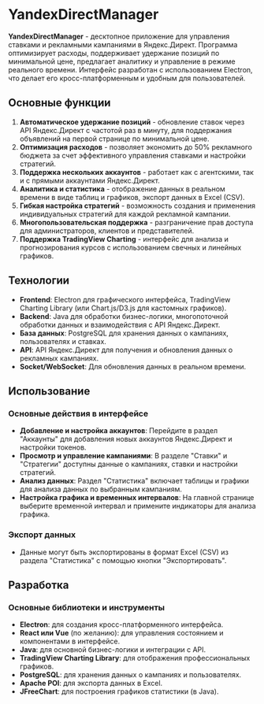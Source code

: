 # YandexDirectManager

**YandexDirectManager** - десктопное приложение для управления ставками и рекламными кампаниями в Яндекс.Директ. Программа оптимизирует расходы, поддерживает удержание позиций по минимальной цене, предлагает аналитику и управление в режиме реального времени. Интерфейс разработан с использованием Electron, что делает его кросс-платформенным и удобным для пользователей.

## Основные функции

1. **Автоматическое удержание позиций** - обновление ставок через API Яндекс.Директ с частотой раз в минуту, для поддержания объявлений на первой странице по минимальной цене.
2. **Оптимизация расходов** - позволяет экономить до 50% рекламного бюджета за счет эффективного управления ставками и настройки стратегий.
3. **Поддержка нескольких аккаунтов** - работает как с агентскими, так и с прямыми аккаунтами Яндекс.Директ.
4. **Аналитика и статистика** - отображение данных в реальном времени в виде таблиц и графиков, экспорт данных в Excel (CSV).
5. **Гибкая настройка стратегий** - возможность создания и применения индивидуальных стратегий для каждой рекламной кампании.
6. **Многопользовательская поддержка** - разграничение прав доступа для администраторов, клиентов и представителей.
7. **Поддержка TradingView Charting** - интерфейс для анализа и прогнозирования курсов с использованием свечных и линейных графиков.

## Технологии

- **Frontend**: Electron для графического интерфейса, TradingView Charting Library (или Chart.js/D3.js для кастомных графиков).
- **Backend**: Java для обработки бизнес-логики, многопоточной обработки данных и взаимодействия с API Яндекс.Директ.
- **База данных**: PostgreSQL для хранения данных о кампаниях, пользователях и ставках.
- **API**: API Яндекс.Директ для получения и обновления данных о рекламных кампаниях.
- **Socket/WebSocket**: Для обновления данных в реальном времени.

## Использование

### Основные действия в интерфейсе

- **Добавление и настройка аккаунтов**: Перейдите в раздел "Аккаунты" для добавления новых аккаунтов Яндекс.Директ и настройки токенов.
- **Просмотр и управление кампаниями**: В разделе "Ставки" и "Стратегии" доступны данные о кампаниях, ставки и настройки стратегий.
- **Анализ данных**: Раздел "Статистика" включает таблицы и графики для анализа данных по выбранным кампаниям.
- **Настройка графика и временных интервалов**: На главной странице выберите временной интервал и примените индикаторы для анализа графика.

### Экспорт данных
- Данные могут быть экспортированы в формат Excel (CSV) из раздела "Статистика" с помощью кнопки "Экспортировать".

## Разработка

### Основные библиотеки и инструменты

- **Electron**: для создания кросс-платформенного интерфейса.
- **React или Vue** (по желанию): для управления состоянием и компонентами в интерфейсе.
- **Java**: для основной бизнес-логики и интеграции с API.
- **TradingView Charting Library**: для отображения профессиональных графиков.
- **PostgreSQL**: для хранения данных о кампаниях и пользователях.
- **Apache POI**: для экспорта данных в Excel.
- **JFreeChart**: для построения графиков статистики (в Java).
